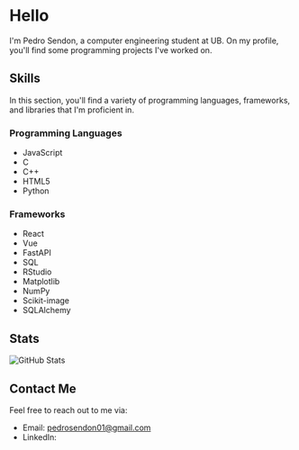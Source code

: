 # Hello

I'm Pedro Sendon, a computer engineering student at UB. On my profile, you'll find some programming projects I've worked on.



## Skills

In this section, you'll find a variety of programming languages, frameworks, and libraries that I'm proficient in.

### Programming Languages
- JavaScript
- C
- C++
- HTML5
- Python

### Frameworks
- React
- Vue
- FastAPI
- SQL
- RStudio
- Matplotlib
- NumPy
- Scikit-image
- SQLAlchemy



## Stats

![GitHub Stats](https://github-readme-stats.vercel.app/api?username=your_username&show_icons=true)



## Contact Me

Feel free to reach out to me via:

- Email: pedrosendon01@gmail.com
- LinkedIn: 
